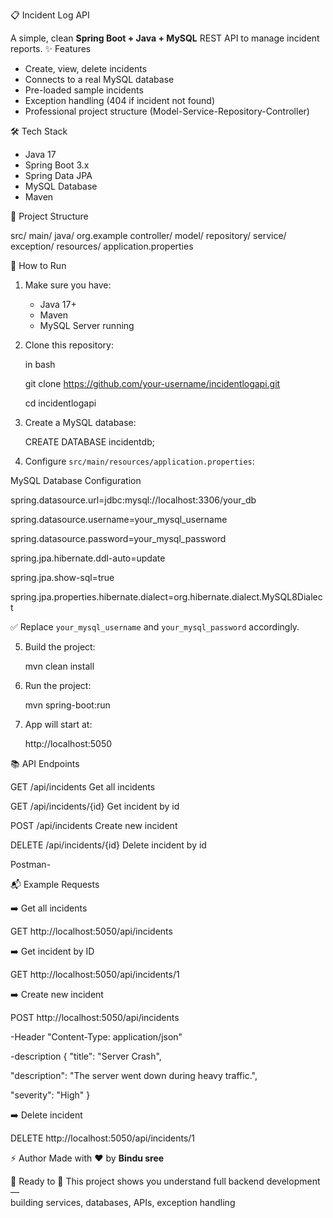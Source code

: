 
📋 Incident Log API

A simple, clean **Spring Boot + Java + MySQL** REST API to manage incident reports.
✨ Features
- Create, view, delete incidents
- Connects to a real MySQL database
- Pre-loaded sample incidents
- Exception handling (404 if incident not found)
- Professional project structure (Model-Service-Repository-Controller)

 🛠️ Tech Stack
- Java 17
- Spring Boot 3.x
- Spring Data JPA
- MySQL Database
- Maven

📂 Project Structure

src/
    main/
        java/
            org.example
              controller/
               model/
               repository/
               service/
               exception/
       resources/
          application.properties

          
 🚀 How to Run

1. Make sure you have:
   - Java 17+
   - Maven
   - MySQL Server running

2. Clone this repository:
   
   in bash
   
   git clone https://github.com/your-username/incidentlogapi.git
   
   cd incidentlogapi
   

4. Create a MySQL database:
   
   CREATE DATABASE incidentdb;

5. Configure `src/main/resources/application.properties`:
 
MySQL Database Configuration

spring.datasource.url=jdbc:mysql://localhost:3306/your_db

spring.datasource.username=your_mysql_username

spring.datasource.password=your_mysql_password

spring.jpa.hibernate.ddl-auto=update

spring.jpa.show-sql=true

spring.jpa.properties.hibernate.dialect=org.hibernate.dialect.MySQL8Dialect

✅ Replace `your_mysql_username` and `your_mysql_password` accordingly.

5. Build the project:

   
   mvn clean install
   

7. Run the project:

   
   mvn spring-boot:run
   

9. App will start at:
    
   http://localhost:5050

 📚 API Endpoints
 
 GET  /api/incidents  Get all incidents 
 
 GET /api/incidents/{id}  Get incident by id 
 
 POST  /api/incidents  Create new incident 
 
 DELETE /api/incidents/{id}  Delete incident by id 
 
Postman-

📬 Example Requests

 ➡️ Get all incidents
 
 GET http://localhost:5050/api/incidents
 
➡️ Get incident by ID

 GET http://localhost:5050/api/incidents/1
 
 ➡️ Create new incident
 
 POST http://localhost:5050/api/incidents 
 
-Header "Content-Type: application/json" 

-description 
{
  "title": "Server Crash",
  
  "description": "The server went down during heavy traffic.",
  
  "severity": "High"
}

➡️ Delete incident

 DELETE http://localhost:5050/api/incidents/1
 
⚡ Author
Made with ❤️ by **Bindu sree**

 🌟 Ready to 🚀
This project shows you understand full backend development —  
building services, databases, APIs, exception handling 

